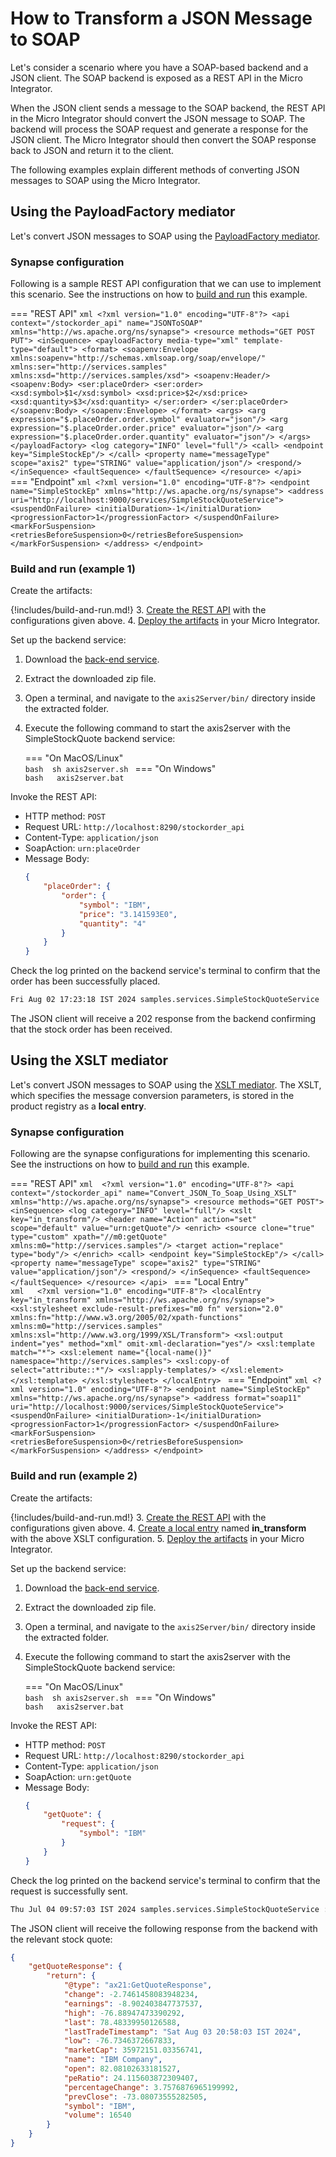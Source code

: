 # How to Transform a JSON Message to SOAP

Let's consider a scenario where you have a SOAP-based backend and a JSON client. The SOAP backend is exposed as a REST API in the Micro Integrator. 

When the JSON client sends a message to the SOAP backend, the REST API in the Micro Integrator should convert the JSON message to SOAP. The backend will process the SOAP request and generate a response for the JSON client. The Micro Integrator should then convert the SOAP response back to JSON and return it to the client.

The following examples explain different methods of converting JSON messages to SOAP using the Micro Integrator.

## Using the PayloadFactory mediator

Let's convert JSON messages to SOAP using the [PayloadFactory mediator]({{base_path}}/reference/mediators/payloadfactory-mediator).

### Synapse configuration
Following is a sample REST API configuration that we can use to implement this scenario. See the instructions on how to [build and run](#build-and-run-example-1) this example.

=== "REST API"
    ```xml
    <?xml version="1.0" encoding="UTF-8"?>
    <api context="/stockorder_api" name="JSONToSOAP" xmlns="http://ws.apache.org/ns/synapse">
        <resource methods="GET POST PUT">
            <inSequence>
                <payloadFactory media-type="xml" template-type="default">
                    <format>
                        <soapenv:Envelope xmlns:soapenv="http://schemas.xmlsoap.org/soap/envelope/" xmlns:ser="http://services.samples" xmlns:xsd="http://services.samples/xsd">
                            <soapenv:Header/>
                            <soapenv:Body>
                                <ser:placeOrder>
                                    <ser:order>
                                        <xsd:symbol>$1</xsd:symbol>
                                        <xsd:price>$2</xsd:price>
                                        <xsd:quantity>$3</xsd:quantity>
                                    </ser:order>
                                </ser:placeOrder>
                            </soapenv:Body>
                        </soapenv:Envelope>
                    </format>
                    <args>
                        <arg expression="$.placeOrder.order.symbol" evaluator="json"/>
                        <arg expression="$.placeOrder.order.price" evaluator="json"/>
                        <arg expression="$.placeOrder.order.quantity" evaluator="json"/>
                    </args>
                </payloadFactory>
                <log category="INFO" level="full"/>
                <call>
                    <endpoint key="SimpleStockEp"/>
                </call>
                <property name="messageType" scope="axis2" type="STRING" value="application/json"/>
                <respond/>
            </inSequence>
            <faultSequence>
            </faultSequence>
        </resource>
    </api>
    ```
=== "Endpoint"
    ```xml
    <?xml version="1.0" encoding="UTF-8"?>
    <endpoint name="SimpleStockEp" xmlns="http://ws.apache.org/ns/synapse">
        <address uri="http://localhost:9000/services/SimpleStockQuoteService">
            <suspendOnFailure>
                <initialDuration>-1</initialDuration>
                <progressionFactor>1</progressionFactor>
            </suspendOnFailure>
            <markForSuspension>
                <retriesBeforeSuspension>0</retriesBeforeSuspension>
            </markForSuspension>
        </address>
    </endpoint>
    ```

### Build and run (example 1)

Create the artifacts:

{!includes/build-and-run.md!}
3. [Create the REST API]({{base_path}}/develop/creating-artifacts/creating-an-api) with the configurations given above.
4. [Deploy the artifacts]({{base_path}}/develop/deploy-artifacts) in your Micro Integrator.

Set up the backend service:

1. Download the [back-end service](https://github.com/wso2-docs/WSO2_EI/blob/master/Back-End-Service/axis2Server.zip).
2. Extract the downloaded zip file.
3. Open a terminal, and navigate to the `axis2Server/bin/` directory inside the extracted folder.
4. Execute the following command to start the axis2server with the SimpleStockQuote backend service:
 
    === "On MacOS/Linux"        
          ```bash 
          sh axis2server.sh
          ```
    === "On Windows"               
          ```bash  
          axis2server.bat
          ```

Invoke the REST API:

- HTTP method: `POST`
- Request URL: `http://localhost:8290/stockorder_api`
- Content-Type: `application/json`
- SoapAction: `urn:placeOrder`
- Message Body:
    ```json
    {
        "placeOrder": {
            "order": {
                "symbol": "IBM",
                "price": "3.141593E0",
                "quantity": "4"
            }
        }
    }
    ```

Check the log printed on the backend service's terminal to confirm that the order has been successfully placed.

```xml
Fri Aug 02 17:23:18 IST 2024 samples.services.SimpleStockQuoteService  :: Accepted order #1 for : 4 stocks of IBM at $ 3.141593
```

The JSON client will receive a 202 response from the backend confirming that the stock order has been received.

## Using the XSLT mediator

Let's convert JSON messages to SOAP using the [XSLT mediator]({{base_path}}/reference/mediators/xslt-mediator). The XSLT, which specifies the message conversion parameters, is stored in the product registry as a **local entry**.

### Synapse configuration
Following are the synapse configurations for implementing this scenario. See the instructions on how to [build and run](#build-and-run-example-2) this example.

=== "REST API"
    ```xml 
    <?xml version="1.0" encoding="UTF-8"?>
    <api context="/stockorder_api" name="Convert_JSON_To_Soap_Using_XSLT" xmlns="http://ws.apache.org/ns/synapse">
        <resource methods="GET POST">
            <inSequence>
                <log category="INFO" level="full"/>
                <xslt key="in_transform"/>
                <header name="Action" action="set" scope="default" value="urn:getQuote"/>
                <enrich>
                    <source clone="true" type="custom" xpath="//m0:getQuote" xmlns:m0="http://services.samples"/>
                    <target action="replace" type="body"/>
                </enrich>
                <call>
                    <endpoint key="SimpleStockEp"/>
                </call>
                <property name="messageType" scope="axis2" type="STRING" value="application/json"/>
                <respond/>
            </inSequence>
            <faultSequence>
            </faultSequence>
        </resource>
    </api>
    ```
=== "Local Entry"    
    ```xml  
    <?xml version="1.0" encoding="UTF-8"?>
    <localEntry key="in_transform" xmlns="http://ws.apache.org/ns/synapse">
        <xsl:stylesheet exclude-result-prefixes="m0 fn" version="2.0" xmlns:fn="http://www.w3.org/2005/02/xpath-functions" xmlns:m0="http://services.samples" xmlns:xsl="http://www.w3.org/1999/XSL/Transform">
            <xsl:output indent="yes" method="xml" omit-xml-declaration="yes"/>
            <xsl:template match="*">
                <xsl:element name="{local-name()}" namespace="http://services.samples">
                    <xsl:copy-of select="attribute::*"/>
                    <xsl:apply-templates/>
                </xsl:element>
            </xsl:template>
        </xsl:stylesheet>
    </localEntry>
    ```
=== "Endpoint"
    ```xml
    <?xml version="1.0" encoding="UTF-8"?>
    <endpoint name="SimpleStockEp" xmlns="http://ws.apache.org/ns/synapse">
        <address format="soap11" uri="http://localhost:9000/services/SimpleStockQuoteService">
            <suspendOnFailure>
                <initialDuration>-1</initialDuration>
                <progressionFactor>1</progressionFactor>
            </suspendOnFailure>
            <markForSuspension>
                <retriesBeforeSuspension>0</retriesBeforeSuspension>
            </markForSuspension>
        </address>
    </endpoint>
    ```

### Build and run (example 2)

Create the artifacts:

{!includes/build-and-run.md!}
3. [Create the REST API]({{base_path}}/develop/creating-artifacts/creating-an-api) with the configurations given above.
4. [Create a local entry]({{base_path}}/develop/creating-artifacts/registry/creating-local-registry-entries) named **in_transform** with the above XSLT configuration.
5. [Deploy the artifacts]({{base_path}}/develop/deploy-artifacts) in your Micro Integrator.

Set up the backend service:

1. Download the [back-end service](https://github.com/wso2-docs/WSO2_EI/blob/master/Back-End-Service/axis2Server.zip).
2. Extract the downloaded zip file.
3. Open a terminal, and navigate to the `axis2Server/bin/` directory inside the extracted folder.
4. Execute the following command to start the axis2server with the SimpleStockQuote backend service:

    === "On MacOS/Linux"   
          ```bash 
          sh axis2server.sh
          ```
    === "On Windows"                
          ```bash  
          axis2server.bat
          ```

Invoke the REST API:

- HTTP method: `POST`
- Request URL: `http://localhost:8290/stockorder_api`
- Content-Type: `application/json`
- SoapAction: `urn:getQuote`
- Message Body:
    ```json
    {
        "getQuote": {
            "request": {
                "symbol": "IBM"
            }
        }
    }
    ```

Check the log printed on the backend service's terminal to confirm that the request is successfully sent.

```xml
Thu Jul 04 09:57:03 IST 2024 samples.services.SimpleStockQuoteService :: Generating quote for : IBM
```

The JSON client will receive the following response from the backend with the relevant stock quote:

```json
{
    "getQuoteResponse": {
        "return": {
            "@type": "ax21:GetQuoteResponse",
            "change": -2.7461458083948234,
            "earnings": -8.902403847737537,
            "high": -76.88947473390292,
            "last": 78.48339950126588,
            "lastTradeTimestamp": "Sat Aug 03 20:58:03 IST 2024",
            "low": -76.7346372667833,
            "marketCap": 35972151.03356741,
            "name": "IBM Company",
            "open": 82.08102633181527,
            "peRatio": 24.115603872309407,
            "percentageChange": 3.7576876965199992,
            "prevClose": -73.08073555282505,
            "symbol": "IBM",
            "volume": 16540
        }
    }
}
```